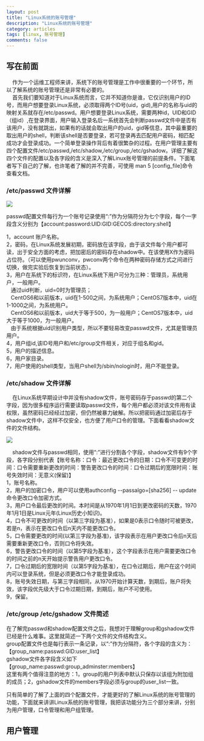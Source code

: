 ```yaml
---
layout: post
title: "Linux系统的账号管理"
description: "Linux系统的账号管理"
category: articles
tags: [linux, 账号管理]
comments: false
---
```


## 写在前面
&nbsp;&nbsp;&nbsp;&nbsp;作为一个运维工程师来讲，系统下的账号管理是工作中很重要的一个环节，所以了解系统的账号管理还是非常有必要的。<br/>
&nbsp;&nbsp;&nbsp;&nbsp;首先我们要知道对于Linux系统而言，它并不知道你是谁，它仅识别用户的ID号，而用户想要登录Linux系统，必须取得两个ID号(uid，gid),用户的名称与uid的映射关系就存在/etc/passwd。用户想要登录Linux系统，需要两种id，UID和GID（组id）,在登录界面，用户输入登录名后一系统首先会判断passwd文件中是否有该用户，没有就跳出，如果有的话就会取出用户的uid，gid等信息，其中最重要的取出用户的shell，判断该shell是否要登录，若可登录再去匹配用户密码，相匹配成功才会登录成功。一个简单登录操作背后有着很繁杂的过程。在用户管理主要有四个配置文件/etc/passwd,/etc/shadow,/etc/group,/etc/gshadow。详细了解这四个文件的配置以及各字段的含义是深入了解Linux账号管理的前提条件。下面笔者写下自己的了解，也许笔者了解的并不完善，可使用 man 5 [config_file]命令查看文档。

### /etc/passwd 文件详解

![](http://ot9scj6tc.bkt.clouddn.com/passwd.png)

passwd配置文件每行为一个账号记录使用“:”作为分隔符分为七个字段，每个一字段含义分别为【account:password:UID:GID:GECOS:directory:shell】<br/>

1，account 账户名称。<br/>
2，密码，在Linux系统发展初期，密码放在该字段，由于该文件每个用户都可读，出于安全方面的考虑，把加密后的密码存在shadow中。在该使用X作为密码占位符。（可以使用pwunconv，pwconv两个命令在两种密码存储方式之间进行切换，做完实验后恢复到当前状态）。<br/>
3，用户在系统下的标识符，在Linux系统下用户可分为三种：管理员，系统用户，一般用户。<br/>
   &nbsp;&nbsp;&nbsp;通过uid判断，uid=0时为管理员；<br/>
   &nbsp;&nbsp;&nbsp;CentOS6和以前版本，uid在1-500之间，为系统用户；CentOS7版本中，uid在1-1000之间，为系统用户。<br/>
   &nbsp;&nbsp;&nbsp;CentOS6和以前版本，uid大于等于500，为一般用户；CentOS7版本中，uid大于等于1000，为一般用户。<br/>
   &nbsp;&nbsp;&nbsp;由于系统根据uid识别用户类型，所以不要轻易改变passwd文件，尤其是管理员用户。<br/>
4，用户组id,该ID号用户和/etc/group文件相关，对应于组名和gid。<br/>
5，用户的描述信息。<br/>
6，用户家目录。<br/>
7，用户使用的shell类型，当用户shell为/sbin/nologin时，用户不能登录。<br/>

### /etc/shadow 文件详解


&nbsp;&nbsp;&nbsp;&nbsp;在Linux系统早期设计中并没有shadow文件，账号密码存于passwd的第二个字段，因为很多程序运行需要读取passwd文件，每个用户都必须对该文件用有读权限，虽然密码已经经过加密，但仍然被暴力破解。所以把密码通过加密后存于shadow文件中，这样不仅安全，也方便了用户口令的管理。下面看看shadow文件的文件结构。

![](http://ot9scj6tc.bkt.clouddn.com/shadow.png)

&nbsp;&nbsp;&nbsp;&nbsp;shadow文件与passwd相同，使用“:”进行分割各个字段，shadow文件有9个字段，各字段分别代表【账号名称：口令：最近更改口令的日期：口令不可变更的时间：口令需要重新更改的时间：警告更改口令的时间：口令过期后的宽限时间：账号失效时间：无意义(保留)】<br/>
1，账号名称。<br/>
2，用户的加密口令，用户可以使用authconfig --passalgo=[sha256] -- update命令更改口令加密方式。<br/>
3，用户口令最后更改的时间。本时间是从1970年1月1日到更改密码的天数，1970年1月1日是Linux元年(Linux历史小知识)。<br/>
4，口令不可更改的时间（以第三字段为基准），如果是0表示口令随时可被更改，若是n，表示在更改口令后n天内不能更改口令。<br/>
5，口令需要更改的时间(以第三字段为基准)，该字段表示在用户更改口令后n天后需要重新更改口令，否则口令将失效。<br/>
6，警告更改口令的时间（以第5字段为基准），这个字段表示在用户需要更改口令的时间之前的n天开始提示警告用户更改口令。<br/>
7，口令过期后的宽限时间（以第5字段为基准），在口令过期后，用户在这个时间内可以登录系统，但是必须更改口令才能登录成功。<br/>
8，账号失效日期，与第三字段相同，从1970开始计算天数，到期后，账户将失效，该字段优先级大于口令过期日期，到期后，账户不可使用。<br/>
9，保留。<br/>

### /etc/group  /etc/gshadow 文件简述
在了解完passwd和shadow配置文件之后，我想对于理解group和gshadow文件已经是什么难事。这里就简述一下两个文件的文件结构含义。<br/>
group配置文件也是每行表示一条记录，以“:”作为分隔符，各个字段的含义为：【group_name:passwd:GID:user_list】<br/>
gshadow文件各字段含义如下【group_name:passwd:group_adminster:members】<br/>
这里有两个值得注意的地方：1，group的用户列表中默认只保存以该组为附加组的成员；2，gshadow文件的members字段必须与group的user_list一致。<br/>


只有简单的了解了上面的四个配置文件，才能更好的了解Linux系统的账号管理的功能，下面就来讲讲Linux系统的账号管理，我把该功能分为三个部分来讲，分别为用户管理，口令管理和用户组管理。
## 用户管理 